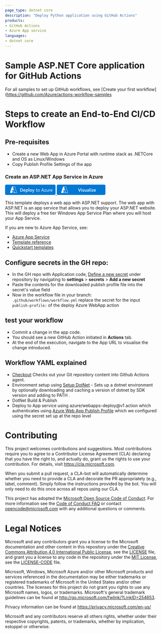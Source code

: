 ```yaml
---
page_type: dotnet core
description: "Deploy Python application using GitHub Actions"
products:
- GitHub Actions
- Azure App service
languages:
- dotnet core
---
```


# Sample ASP.NET Core application for GitHub Actions

For all samples to set up GitHub workflows, see [Create your first workflow](https://github.com/Azure/actions-workflow-samples

# Steps to create an End-to-End CI/CD Workflow

## Pre-requisites
* Create a new Web App in Azure Portal with runtime stack as .NETCore and OS as Linux/Windows
* Copy Publish Profile Settings of the app

### Create an ASP.NET App Service in Azure

<a href="https://portal.azure.com/#create/Microsoft.Template/uri/https%3A%2F%2Fraw.githubusercontent.com%2FAzure%2Fazure-quickstart-templates%2Fmaster%2F101-webapp-windows-ASPNET%2Fazuredeploy.json" target="_blank">
    <img src="https://raw.githubusercontent.com/Azure/azure-quickstart-templates/master/1-CONTRIBUTION-GUIDE/images/deploytoazure.png"/>
</a>
<a href="http://armviz.io/#/?load=https%3A%2F%2Fraw.githubusercontent.com%2FAzure%2Fazure-quickstart-templates%2Fmaster%2F101-webapp-windows-ASPNET%2Fazuredeploy.json" target="_blank">
    <img src="https://raw.githubusercontent.com/Azure/azure-quickstart-templates/master/1-CONTRIBUTION-GUIDE/images/visualizebutton.png"/>
</a>

This template deploys a web app with ASP.NET support. The web app with ASP.NET is an app service that allows you to deploy your ASP.NET website. This will deploy a free tier Windows App Service Plan where you will host your App Service.

If you are new to Azure App Service, see:

- [Azure App Service](https://azure.microsoft.com/services/app-service/web/)
- [Template reference](https://docs.microsoft.com/azure/templates/microsoft.web/allversions)
- [Quickstart templates](https://azure.microsoft.com/resources/templates/?resourceType=Microsoft.Compute&pageNumber=1&sort=Popular&term=web+apps)

## Configure secrets in the GH repo:
* In the GH repo with Application code, [Define a new secret](https://github.com/Azure/actions-workflow-samples/blob/master/assets/create-secrets-for-GitHub-workflows.md) under repository by navigating to **settings** > **secrets** > **Add a new secret** 
* Paste the contents for the downloaded publish profile file into the secret's value field
* Now in the workflow file in your branch: `.github/workflows/workflow.yml` replace the secret for the input `publish-profile:` of the deploy Azure WebApp action

## test your workflow
* Commit a change in the app code. 
* You should see a new GitHub Action initiated in **Actions** tab.
* At the end of the execution, navigate to the App URL to visualise the change introduced.

## Workflow YAML explained

* [Checkout](https://github.com/actions/checkout) Checks out your Git repository content into Github Actions agent.
* Environment setup using [Setup DotNet](https://github.com/actions/setup-dotnet) - Sets up a dotnet environment by optionally downloading and caching a version of dotnet by SDK version and adding to PATH .
* DotNet Build & Publish
* Deploy to App service using azure/webapps-deploy@v1 action which authenticates using [Azure Web App Publish Profile](https://github.com/projectkudu/kudu/wiki/Deployment-credentials#site-credentials-aka-publish-profile-credentials)
which we configured using the secret set up at the repo level


# Contributing

This project welcomes contributions and suggestions.  Most contributions require you to agree to a
Contributor License Agreement (CLA) declaring that you have the right to, and actually do, grant us
the rights to use your contribution. For details, visit https://cla.microsoft.com.

When you submit a pull request, a CLA-bot will automatically determine whether you need to provide
a CLA and decorate the PR appropriately (e.g., label, comment). Simply follow the instructions
provided by the bot. You will only need to do this once across all repos using our CLA.

This project has adopted the [Microsoft Open Source Code of Conduct](https://opensource.microsoft.com/codeofconduct/).
For more information see the [Code of Conduct FAQ](https://opensource.microsoft.com/codeofconduct/faq/) or
contact [opencode@microsoft.com](mailto:opencode@microsoft.com) with any additional questions or comments.

# Legal Notices

Microsoft and any contributors grant you a license to the Microsoft documentation and other content
in this repository under the [Creative Commons Attribution 4.0 International Public License](https://creativecommons.org/licenses/by/4.0/legalcode),
see the [LICENSE](LICENSE) file, and grant you a license to any code in the repository under the [MIT License](https://opensource.org/licenses/MIT), see the
[LICENSE-CODE](LICENSE-CODE) file.

Microsoft, Windows, Microsoft Azure and/or other Microsoft products and services referenced in the documentation
may be either trademarks or registered trademarks of Microsoft in the United States and/or other countries.
The licenses for this project do not grant you rights to use any Microsoft names, logos, or trademarks.
Microsoft's general trademark guidelines can be found at http://go.microsoft.com/fwlink/?LinkID=254653.

Privacy information can be found at https://privacy.microsoft.com/en-us/

Microsoft and any contributors reserve all others rights, whether under their respective copyrights, patents,
or trademarks, whether by implication, estoppel or otherwise.
